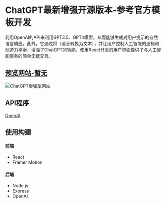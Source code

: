 # ChatGPT最新增强开源版本-参考官方模板开发
利用OpenAI的API来利用GPT3.5、GPT4模型，从而能够生成对用户提示的自然语言响应。此外，它通过将（语音转换为文本），并让用户控制人工智能的逻辑和创造力平衡，增强了ChatGPT的功能。使用React开发的用户界面提供了与人工智能服务的简单无缝交互。
## [预览网站-暂无](#)
![ChatGPT增强型网站](https://user-images.githubusercontent.com/69617120/217255111-32176fa5-643e-42ca-812c-47b73194088c.PNG)
## API程序
[OpenAI](https://openai.com/api/)
## 使用构建

#### 前端
- React
- Framer Motion
#### 后端
- Node.js
- Express
- OpenAI
